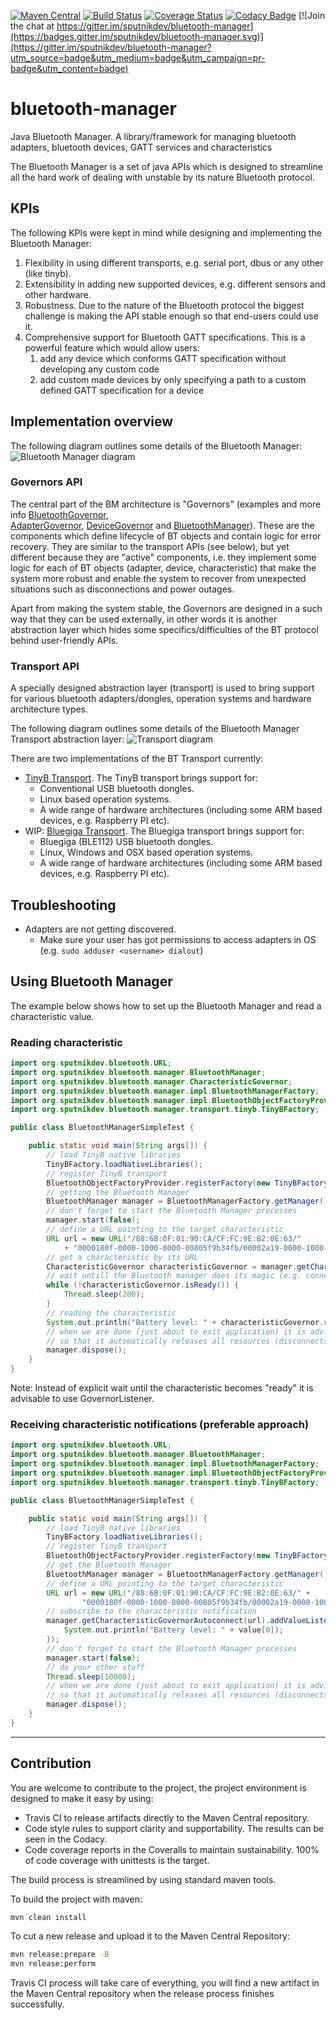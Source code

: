 [![Maven Central](https://img.shields.io/maven-central/v/org.sputnikdev/bluetooth-manager.svg)](https://mvnrepository.com/artifact/org.sputnikdev/bluetooth-manager)
[![Build Status](https://travis-ci.org/sputnikdev/bluetooth-manager.svg?branch=master)](https://travis-ci.org/sputnikdev/bluetooth-manager)
[![Coverage Status](https://coveralls.io/repos/github/sputnikdev/bluetooth-manager/badge.svg?branch=master)](https://coveralls.io/github/sputnikdev/bluetooth-manager?branch=master)
[![Codacy Badge](https://api.codacy.com/project/badge/Grade/5afbd725e7b24215a350b6d9921a3684)](https://www.codacy.com/app/vkolotov/bluetooth-manager?utm_source=github.com&amp;utm_medium=referral&amp;utm_content=sputnikdev/bluetooth-manager&amp;utm_campaign=Badge_Grade)
[![Join the chat at https://gitter.im/sputnikdev/bluetooth-manager](https://badges.gitter.im/sputnikdev/bluetooth-manager.svg)](https://gitter.im/sputnikdev/bluetooth-manager?utm_source=badge&utm_medium=badge&utm_campaign=pr-badge&utm_content=badge)
# bluetooth-manager
Java Bluetooth Manager. A library/framework for managing bluetooth adapters, bluetooth devices, GATT services and characteristics

The Bluetooth Manager is a set of java APIs which is designed to streamline all the hard work of dealing with unstable 
by its nature Bluetooth protocol. 

## KPIs

The following KPIs were kept in mind while designing and implementing the Bluetooth Manager:

1. Flexibility in using different transports, e.g. serial port, dbus or any other (like tinyb).
2. Extensibility in adding new supported devices, e.g. different sensors and other hardware.
3. Robustness. Due to the nature of the Bluetooth protocol the biggest challenge is making the API stable enough 
so that end-users could use it.
4. Comprehensive support for Bluetooth GATT specifications. This is a powerful feature which would allow users:
    1. add any device which conforms GATT specification without developing any custom code
    2. add custom made devices by only specifying a path to a custom defined GATT specification for a device
 
## Implementation overview 
 
The following diagram outlines some details of the Bluetooth Manager:
![Bluetooth Manager diagram](bluetooth-manager.png?raw=true "Bluetooth Manager diagram") 
 
### Governors API

The central part of the BM architecture is "Governors" (examples and more info 
[BluetoothGovernor](https://github.com/sputnikdev/bluetooth-manager/blob/master/src/main/java/org/sputnikdev/bluetooth/manager/BluetoothGovernor.java),  
[AdapterGovernor](https://github.com/sputnikdev/bluetooth-manager/blob/master/src/main/java/org/sputnikdev/bluetooth/manager/AdapterGovernor.java), 
[DeviceGovernor](https://github.com/sputnikdev/bluetooth-manager/blob/master/src/main/java/org/sputnikdev/bluetooth/manager/DeviceGovernor.java) and 
[BluetoothManager](https://github.com/sputnikdev/bluetooth-manager/blob/master/src/main/java/org/sputnikdev/bluetooth/manager/BluetoothManager.java)). 
These are the components which define lifecycle of BT objects and contain logic for error recovery. They are similar to the transport APIs (see below), 
but yet different because they are "active" components, i.e. they implement some logic for each of BT objects (adapter, device, characteristic) that make 
the system more robust and enable the system to recover from unexpected situations such as disconnections and power outages.

Apart from making the system stable, the Governors are designed in a such way that they can be used externally, 
in other words it is another abstraction layer which hides some specifics/difficulties of the BT protocol behind user-friendly APIs.
 
### Transport API

A specially designed abstraction layer (transport) is used to bring support 
for various bluetooth adapters/dongles, operation systems and hardware architecture types.

The following diagram outlines some details of the Bluetooth Manager Transport abstraction layer:
![Transport diagram](bm-transport-abstraction-layer.png?raw=true "Bluetooth Manager Transport abstraction layer")

There are two implementations of the BT Transport currently:
 - [TinyB Transport](https://github.com/sputnikdev/bluetooth-manager-tinyb).
    The TinyB transport brings support for:
     * Conventional USB bluetooth dongles. 
     * Linux based operation systems.
     * A wide range of hardware architectures (including some ARM based devices, e.g. Raspberry PI etc).
 - WIP: [Bluegiga Transport](https://github.com/sputnikdev/bluetooth-manager-bluegiga).
    The Bluegiga transport brings support for:
     * Bluegiga (BLE112) USB bluetooth dongles. 
     * Linux, Windows and OSX based operation systems.
     * A wide range of hardware architectures (including some ARM based devices, e.g. Raspberry PI etc).

## Troubleshooting

* Adapters are not getting discovered.
  * Make sure your user has got permissions to access adapters in OS (e.g. `sudo adduser <username> dialout`)

## Using Bluetooth Manager

The example below shows how to set up the Bluetooth Manager and read a characteristic value.

### Reading characteristic

```java
import org.sputnikdev.bluetooth.URL;
import org.sputnikdev.bluetooth.manager.BluetoothManager;
import org.sputnikdev.bluetooth.manager.CharacteristicGovernor;
import org.sputnikdev.bluetooth.manager.impl.BluetoothManagerFactory;
import org.sputnikdev.bluetooth.manager.impl.BluetoothObjectFactoryProvider;
import org.sputnikdev.bluetooth.manager.transport.tinyb.TinyBFactory;

public class BluetoothManagerSimpleTest {

    public static void main(String args[]) {
        // load TinyB native libraries
        TinyBFactory.loadNativeLibraries();
        // register TinyB transport
        BluetoothObjectFactoryProvider.registerFactory(new TinyBFactory());
        // getting the Bluetooth Manager
        BluetoothManager manager = BluetoothManagerFactory.getManager();
        // don't forget to start the Bluetooth Manager processes
        manager.start(false);
        // define a URL pointing to the target characteristic
        URL url = new URL("/88:6B:0F:01:90:CA/CF:FC:9E:B2:0E:63/"
            + "0000180f-0000-1000-8000-00805f9b34fb/00002a19-0000-1000-8000-00805f9b34fb");
        // get a characteristic by its URL
        CharacteristicGovernor characteristicGovernor = manager.getCharacteristicGovernorAutoconnect(url);
        // wait untill the Bluetooth manager does its magic (e.g. connecting the device etc)
        while (!characteristicGovernor.isReady()) {
            Thread.sleep(200);
        }
        // reading the characteristic
        System.out.println("Battery level: " + characteristicGovernor.read()[0]);
        // when we are done (just about to exit application) it is advisable to dispose the Bluetooth Manager, 
        // so that it automatically releases all resources (disconnects devices etc)
        manager.dispose();
    }
}
```
Note: Instead of explicit wait until the characteristic becomes "ready" it is advisable to use GovernorListener.

### Receiving characteristic notifications (preferable approach)

```java
import org.sputnikdev.bluetooth.URL;
import org.sputnikdev.bluetooth.manager.BluetoothManager;
import org.sputnikdev.bluetooth.manager.impl.BluetoothManagerFactory;
import org.sputnikdev.bluetooth.manager.impl.BluetoothObjectFactoryProvider;
import org.sputnikdev.bluetooth.manager.transport.tinyb.TinyBFactory;

public class BluetoothManagerSimpleTest {

    public static void main(String args[]) {
        // load TinyB native libraries
        TinyBFactory.loadNativeLibraries();
        // register TinyB transport
        BluetoothObjectFactoryProvider.registerFactory(new TinyBFactory());
        // get the Bluetooth Manager
        BluetoothManager manager = BluetoothManagerFactory.getManager();
        // define a URL pointing to the target characteristic
        URL url = new URL("/88:6B:0F:01:90:CA/CF:FC:9E:B2:0E:63/" +
                "0000180f-0000-1000-8000-00805f9b34fb/00002a19-0000-1000-8000-00805f9b34fb");
        // subscribe to the characteristic notification
        manager.getCharacteristicGovernorAutoconnect(url).addValueListener(value -> {
            System.out.println("Battery level: " + value[0]);
        });
        // don't forget to start the Bluetooth Manager processes
        manager.start(false);
        // do your other stuff
        Thread.sleep(10000);
        // when we are done (just about to exit application) it is advisable to dispose the Bluetooth Manager, 
        // so that it automatically releases all resources (disconnects devices etc)
        manager.dispose();
    }
}
```

---
## Contribution

You are welcome to contribute to the project, the project environment is designed to make it easy by using:
* Travis CI to release artifacts directly to the Maven Central repository.
* Code style rules to support clarity and supportability. The results can be seen in the Codacy. 
* Code coverage reports in the Coveralls to maintain sustainability. 100% of code coverage with unittests is the target.

The build process is streamlined by using standard maven tools. 

To build the project with maven:
```bash
mvn clean install
```

To cut a new release and upload it to the Maven Central Repository:
```bash
mvn release:prepare -B
mvn release:perform
```
Travis CI process will take care of everything, you will find a new artifact in the Maven Central repository when the release process finishes successfully.